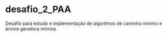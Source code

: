 # desafio_2_PAA
Desafio para estudo e implementação de algoritmos de caminho mínimo e árvore geradora mínima.
